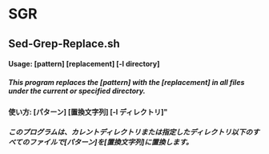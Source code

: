 # SGR
## Sed-Grep-Replace.sh
#### Usage: [pattern] [replacement] [-l directory]
##### This program replaces the [pattern] with the [replacement] in all files under the current or specified directory.

#### 使い方: [パターン] [置換文字列] [-l ディレクトリ]" 
##### このプログラムは、カレントディレクトリまたは指定したディレクトリ以下のすべてのファイルで[パターン]を[置換文字列]に置換します。
